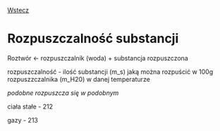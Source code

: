 [Wstecz](../chemia.md)

# Rozpuszczalność substancji

Roztwór <- rozpuszczalnik (woda) + substancja rozpuszczona

rozpuszczalność - ilość substancji (m_s) jaką można rozpuścić w 100g rozpuszzczalnika (m_H20) w danej temperaturze

_podobne rozpuszcza się w podobnym_

ciała stałe - 212

gazy - 213